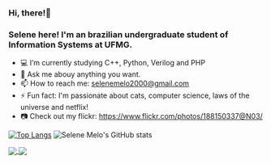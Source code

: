 ### Hi, there!👋 
### Selene here! I'm an brazilian undergraduate student of Information Systems at UFMG. 

- :computer: I’m currently studying C++, Python, Verilog and PHP
- 💬 Ask me abouy anything you want. 
- 📫 How to reach me: selenemelo2000@gmail.com
- ⚡ Fun fact: I'm passionate about cats, computer science, laws of the universe and netflix!
- :camera: Check out my flickr: https://www.flickr.com/photos/188150337@N03/

[![Top Langs](https://github-readme-stats.vercel.app/api/top-langs/?username=SeleneMelo&langs_count=8&theme=cobalt)](https://github.com/SeleneMelo/github-readme-stats)
![Selene Melo's GitHub stats](https://github-readme-stats.vercel.app/api?username=SeleneMelo&show_icons=true&theme=cobalt)

<a href="https://github.com/SeleneMelo/github-readme-stats">
  <img align="center" src="https://github-readme-stats.vercel.app/api/top-langs/?username=SeleneMelo&langs_count=8&theme=cobalt)](https://github.com/SeleneMelo/github-readme-stats" />
</a>
<a href="https://github.com/SeleneMelo/SeleneMelo">
  <img align="center" src="https://github-readme-stats.vercel.app/api?username=SeleneMelo&show_icons=true&theme=cobalt" />
</a>

